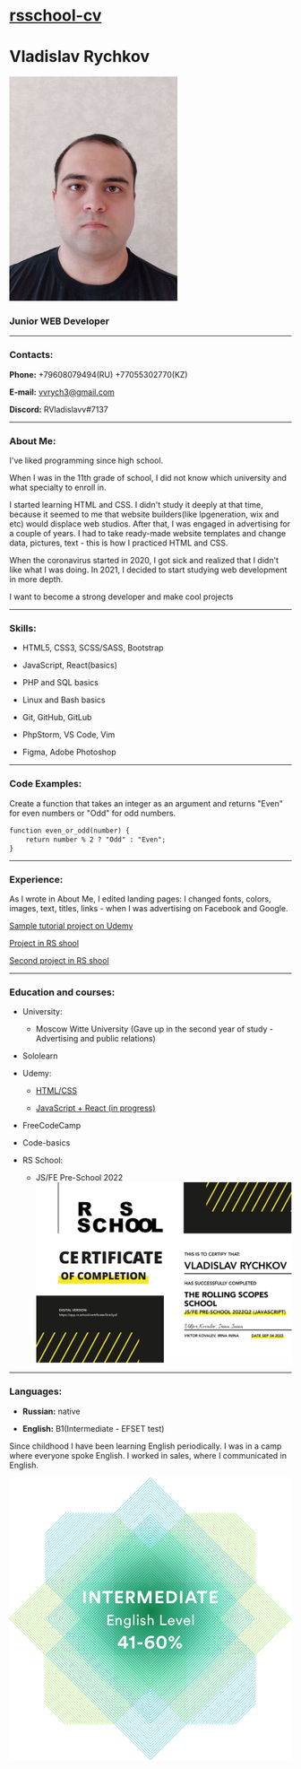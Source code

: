 # [rsschool-cv](https://github.com/RVladislavv)
# Vladislav Rychkov

![My photo](assets/img/small.jpg)
### **Junior WEB Developer**
****
### **Contacts:**
**Phone:** +79608079494(RU) +77055302770(KZ)

**E-mail:** vvrych3@gmail.com

**Discord:** RVladislavv#7137

***

### **About Me:**
I've liked programming since high school. 

When I was in the 11th grade of school, I did not know which university and what specialty to enroll in. 

I started learning HTML and CSS. I didn't study it deeply at that time, because it seemed to me that website builders(like lpgeneration, wix and etc) would displace web studios. After that, I was engaged in advertising for a couple of years. I had to take ready-made website templates and change data, pictures, text - this is how I practiced HTML and CSS.

When the coronavirus started in 2020, I got sick and realized that I didn't like what I was doing.
In 2021, I decided to start studying web development in more depth.

I want to become a strong developer and make cool projects
***

### **Skills:**
* HTML5, CSS3, SCSS/SASS, Bootstrap

* JavaScript, React(basics)

* PHP and SQL basics

* Linux and Bash basics

* Git, GitHub, GitLub

* PhpStorm, VS Code, Vim

* Figma, Adobe Photoshop

***

### **Code Examples:**

Create a function that takes an integer as an argument and returns "Even" for even numbers or "Odd" for odd numbers.

```
function even_or_odd(number) {
    return number % 2 ? "Odd" : "Even";
}
```

***

### **Experience:**
As I wrote in About Me, I edited landing pages: I changed fonts, colors, images, text, titles, links - when I was advertising on Facebook and Google.

[Sample tutorial project on Udemy](https://rvladislavv.github.io/)

[Project in RS shool](https://rolling-scopes-school.github.io/rvladislavv-JSFEPRESCHOOL2022Q2/travel/)

[Second project in RS shool](https://rolling-scopes-school.github.io/rvladislavv-JSFEPRESCHOOL2022Q2/momentum/)

***

### **Education and courses:**
* University:

    * Moscow Witte University (Gave up in the second year of study - Advertising and public relations)

* Sololearn


* Udemy:


    * [HTML/CSS](https://www.udemy.com/course/webdeveloper)


    * [JavaScript + React (in progress)](https://www.udemy.com/course/javascript_full/)


* FreeCodeCamp


* Code-basics


* RS School: 


    * JS/FE Pre-School 2022 ![Proof sertificat](assets/img/rschool.png)

***

### **Languages:**
* **Russian:**  native

* **English:**
B1(Intermediate - EFSET test)

Since childhood I have been learning English periodically. I was in a camp where everyone spoke English. I worked in sales, where I communicated in English.

![Proof English](assets/img/eng.png)
